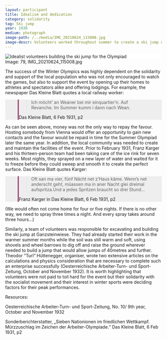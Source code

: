 ```yaml
---
layout: participant
title: Idealism and dedication
category: solidarity
tag: Ski jump
year: 1930
medium: photograph
image-path: /../media/IMG_20210624_115008.jpg
image-descr: Volunteers worked throughout summer to create a ski jump of international standards.
---
```

<div class="grid-item" style="background-color: white" id="exhibit-image"><img src="/../media/IMG_20210624_115008.jpg" class="img-fluid" alt="Idealist volunteers building the ski jump for the Olympiad"></div>
Image: 79, IMG_20210624_115008.jpg
<p>The success of the Winter Olympics was highly dependent on the solidarity and support of the local population who was not only encouraged to watch the games, but also to support the event by opening up their homes to athletes and spectators alike and offering lodgings. For example, the newspaper Das Kleine Blatt quotes a local railway worker:</p>
<!--quote taken from: https://mdbootstrap.com/docs/standard/extended/quotes/-->
<section class="vh-50" style="background-color: #eee;">
  <div class="container py-5 h-50">
    <div class="row d-flex align-items-center h-50">
      <div class="col col-lg-6 mb-4 mb-lg-0">
        <figure class="bg-white p-3 rounded" style="border-left: .25rem solid #a34e78;">
          <blockquote class="blockquote pb-2">
            <p class="inlinequote">
              Ich möcht’ an Weaner bei mir einquartier’n. Auf Revanche. Im Summer kumm i dann nach Wean.
            </p>
          </blockquote>
          <figcaption class="blockquote-footer mb-0 font-italic">
            <span class="source">Das Kleine Blatt</span>, 6 Feb 1931, p2
          </figcaption>
        </figure>
      </div>
    </div>
  </div>
</section>
      <!--<div class="quote">original part “Ich möcht’ an Weaner bei mir einquartier’n. Auf Revanche. Im Summer kumm i dann nach Wean.“</div> (Das Kleine Blatt, 6 Feb 1931, p2).-->
<p>As can be seen above, money was not the only way to repay the favour. Hosting somebody from Vienna would offer an opportunity to gain new contacts and the favour would be repaid in time for the Summer Olympiad later the same year. 
In addition, the local community was needed to create and maintain the facilities of the event. Prior to February 1931, Franz Karger and his thirteen-person team had been taking care of the ice rink for seven weeks. Most nights, they sprayed on a new layer of water and waited for it to freeze before they could sweep and smooth it to create the perfect surface. Das Kleine Blatt quotes Karger:</p>
<!--quote taken from: https://mdbootstrap.com/docs/standard/extended/quotes/-->
<section class="vh-50" style="background-color: #eee;">
  <div class="container py-5 h-50">
    <div class="row d-flex align-items-center h-50">
      <div class="col col-lg-6 mb-4 mb-lg-0">
        <figure class="bg-white p-3 rounded" style="border-left: .25rem solid #a34e78;">
          <blockquote class="blockquote pb-2">
            <p class="inlinequote">
              Oft san ma vier, fünf Nächt net z’Haus käme. Wenn’s net anderscht geht, müassen ma in aner Nacht glei dreimal aufspritza.Und a jedes Spritzen braucht so drei Stund…
            </p>
          </blockquote>
          <figcaption class="blockquote-footer mb-0 font-italic">
            Franz Karger in <span class="source">Das Kleine Blatt</span>, 6 Feb 1931, p2
          </figcaption>
        </figure>
      </div>
    </div>
  </div>
</section>
      <!--<div class="quote">original part<div class="quote">“Oft san ma vier, fünf Nächt net z’Haus käme. Wenn’s net anderscht geht, müassen ma in aner Nacht glei dreimal aufspritza.Und a jedes Spritzen braucht so drei Stund…“</div>(Das Kleine Blatt, 6 Feb 1931, p2).-->
<p>(We would often not come home for four or five nights. If there is no other way, we need to spray three times a night. And every spray takes around three hours…)</p>
<p>Similarly, a team of volunteers was responsible for excavating and building the ski jump at Ganzsteinwiese. They had already started their work in the warmer summer months while the soil was still warm and soft, using shovels and wheel barrows to dig off and raise the ground wherever needed to build a jump that would allow jumps of 40metres and further. Theodor “Turl” Hüttenegger, organiser, wrote two extensive articles on the calculations and physics consideration that are necessary to complete such an enterprise successfully (Oesterreichische Arbeiter-Turn- und Sport-Zeitung, October and November 1932). It is worth highlighting that volunteers were not paid to toil hard for the event but their solidarity with the socialist movement and their interest in winter sports were deciding factors for their peak performances.</p>
<div class="resources">
    <div class="resources-title">Resources:</div>
        <p>Oesterreichische Arbeiter-Turn- und Sport-Zeitung, No. 10/ 9th year, October and November 1932</p>
        <p>Sonderberichterstatter, „Sieben Nationionen im friedlichen Wettkampf. Mürzzuschlag im Zeichen der Arbeiter-Olympiade.“ Das Kleine Blatt, 6 Feb 1931, p2</p>
</div>
